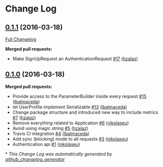 # Change Log

## [0.1.1](https://github.com/auth0/auth0-java/tree/0.1.1) (2016-03-18)
[Full Changelog](https://github.com/auth0/auth0-java/compare/0.1.0...0.1.1)

**Merged pull requests:**

- Make SignUpRequest an AuthenticationRequest [\#17](https://github.com/auth0/auth0-java/pull/17) ([hzalaz](https://github.com/hzalaz))

## [0.1.0](https://github.com/auth0/auth0-java/tree/0.1.0) (2016-03-18)
**Merged pull requests:**

- Provide access to the ParameterBuilder inside every request [\#15](https://github.com/auth0/auth0-java/pull/15) ([lbalmaceda](https://github.com/lbalmaceda))
- let UserProfile implement Serializable [\#13](https://github.com/auth0/auth0-java/pull/13) ([lbalmaceda](https://github.com/lbalmaceda))
- Change package structure and introduced new way to include metrics  [\#7](https://github.com/auth0/auth0-java/pull/7) ([hzalaz](https://github.com/hzalaz))
- Remove everything related to Application [\#6](https://github.com/auth0/auth0-java/pull/6) ([nikolaseu](https://github.com/nikolaseu))
- Avoid using magic string [\#5](https://github.com/auth0/auth0-java/pull/5) ([hzalaz](https://github.com/hzalaz))
- Travis CI integration [\#4](https://github.com/auth0/auth0-java/pull/4) ([lbalmaceda](https://github.com/lbalmaceda))
- Add sync \(blocking\) mode to all requests [\#3](https://github.com/auth0/auth0-java/pull/3) ([nikolaseu](https://github.com/nikolaseu))
- Authentication api [\#1](https://github.com/auth0/auth0-java/pull/1) ([nikolaseu](https://github.com/nikolaseu))



\* *This Change Log was automatically generated by [github_changelog_generator](https://github.com/skywinder/Github-Changelog-Generator)*